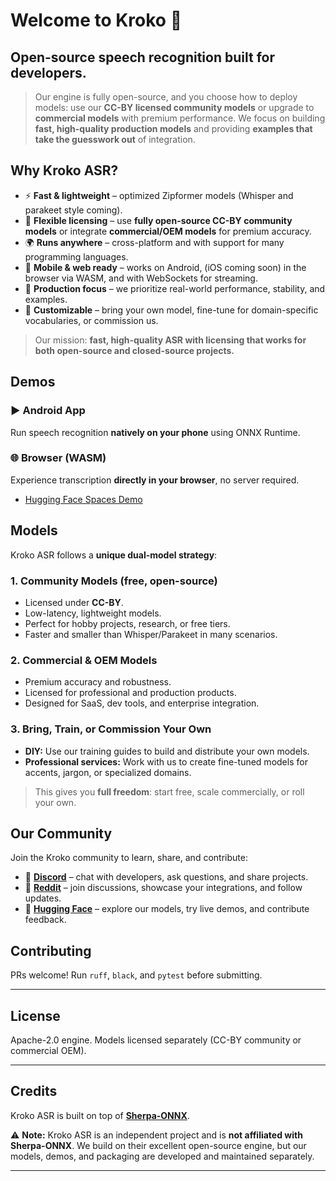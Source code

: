 # Welcome to Kroko 👋

## **Open-source speech recognition built for developers.**
>
> Our engine is fully open-source, and you choose how to deploy models: use our **CC-BY licensed community models** or upgrade to **commercial models** with premium performance. We focus on building **fast, high-quality production models** and providing **examples that take the guesswork out** of integration.

## Why Kroko ASR?

- ⚡ **Fast & lightweight** – optimized Zipformer models (Whisper and parakeet style coming).
- 🧩 **Flexible licensing** – use **fully open-source CC-BY community models** or integrate **commercial/OEM models** for premium accuracy.
- 🌍 **Runs anywhere** – cross-platform and with support for many programming languages.
- 📱 **Mobile & web ready** – works on Android, (iOS coming soon) in the browser via WASM, and with WebSockets for streaming.
- 🧰 **Production focus** – we prioritize real-world performance, stability, and examples.
- 🤝 **Customizable** – bring your own model, fine-tune for domain-specific vocabularies, or commission us.

> Our mission: **fast, high-quality ASR with licensing that works for both open-source and closed-source projects.**

## Demos

### ▶️ Android App
Run speech recognition **natively on your phone** using ONNX Runtime.

### 🌐 Browser (WASM)
Experience transcription **directly in your browser**, no server required.
- [Hugging Face Spaces Demo](https://huggingface.co/spaces/Banafo/Kroko-Streaming-ASR-Wasm)

## Models

Kroko ASR follows a **unique dual-model strategy**:

### 1. Community Models (free, open-source)

- Licensed under **CC-BY**.
- Low-latency, lightweight models.
- Perfect for hobby projects, research, or free tiers.
- Faster and smaller than Whisper/Parakeet in many scenarios.

### 2. Commercial & OEM Models

- Premium accuracy and robustness.
- Licensed for professional and production products.
- Designed for SaaS, dev tools, and enterprise integration.

### 3. Bring, Train, or Commission Your Own

- **DIY:** Use our training guides to build and distribute your own models.
- **Professional services:** Work with us to create fine-tuned models for accents, jargon, or specialized domains.

> This gives you **full freedom**: start free, scale commercially, or roll your own.

## Our Community

Join the Kroko community to learn, share, and contribute:

- 💬 **[Discord](https://discord.gg/JT7wdtnK79)** – chat with developers, ask questions, and share projects.  
- 📢 **[Reddit](https://www.reddit.com/r/kroko_ai/)** – join discussions, showcase your integrations, and follow updates.
- 🤗 **[Hugging Face](https://huggingface.co/Banafo/Kroko-ASR)** – explore our models, try live demos, and contribute feedback.

## Contributing

PRs welcome! Run `ruff`, `black`, and `pytest` before submitting.

---

## License

Apache-2.0 engine. Models licensed separately (CC-BY community or commercial OEM).

---

## Credits

Kroko ASR is built on top of [**Sherpa-ONNX**](https://k2-fsa.github.io/sherpa/).

⚠️ **Note:** Kroko ASR is an independent project and is **not affiliated with Sherpa-ONNX**. We build on their excellent open-source engine, but our models, demos, and packaging are developed and maintained separately.

---
